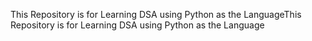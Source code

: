 This Repository is for Learning DSA using Python as the LanguageThis Repository is for Learning DSA using Python as the Language
